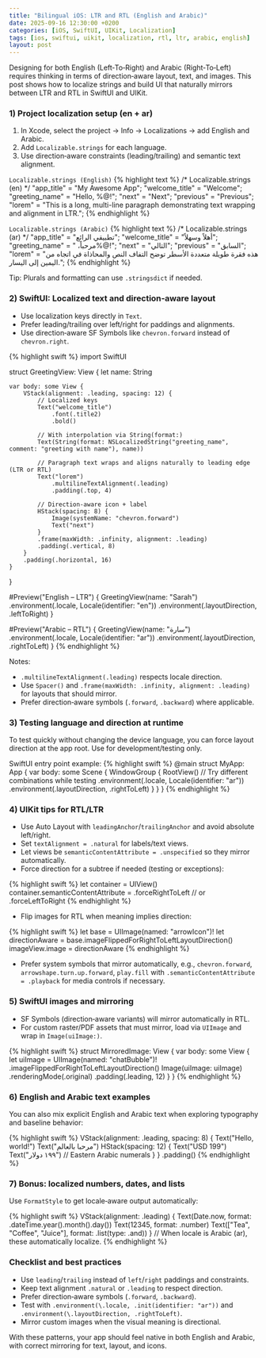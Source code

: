 ```yaml
---
title: "Bilingual iOS: LTR and RTL (English and Arabic)"
date: 2025-09-16 12:30:00 +0200
categories: [iOS, SwiftUI, UIKit, Localization]
tags: [ios, swiftui, uikit, localization, rtl, ltr, arabic, english]
layout: post
---
```


Designing for both English (Left‑To‑Right) and Arabic (Right‑To‑Left) requires thinking in terms of direction‑aware layout, text, and images. This post shows how to localize strings and build UI that naturally mirrors between LTR and RTL in SwiftUI and UIKit.

### 1) Project localization setup (en + ar)

1. In Xcode, select the project → Info → Localizations → add English and Arabic.
2. Add `Localizable.strings` for each language.
3. Use direction‑aware constraints (leading/trailing) and semantic text alignment.

`Localizable.strings (English)`
{% highlight text %}
/* Localizable.strings (en) */
"app_title" = "My Awesome App";
"welcome_title" = "Welcome";
"greeting_name" = "Hello, %@!";
"next" = "Next";
"previous" = "Previous";
"lorem" = "This is a long, multi-line paragraph demonstrating text wrapping and alignment in LTR.";
{% endhighlight %}

`Localizable.strings (Arabic)`
{% highlight text %}
/* Localizable.strings (ar) */
"app_title" = "تطبيقي الرائع";
"welcome_title" = "أهلاً وسهلاً";
"greeting_name" = "مرحباً، ‏%@!";
"next" = "التالي";
"previous" = "السابق";
"lorem" = "هذه فقرة طويلة متعددة الأسطر توضح التفاف النص والمحاذاة في اتجاه من اليمين إلى اليسار.";
{% endhighlight %}

Tip: Plurals and formatting can use `.stringsdict` if needed.

### 2) SwiftUI: Localized text and direction‑aware layout

- Use localization keys directly in `Text`.
- Prefer leading/trailing over left/right for paddings and alignments.
- Use direction‑aware SF Symbols like `chevron.forward` instead of `chevron.right`.

{% highlight swift %}
import SwiftUI

struct GreetingView: View {
    let name: String

    var body: some View {
        VStack(alignment: .leading, spacing: 12) {
            // Localized keys
            Text("welcome_title")
                .font(.title2)
                .bold()

            // With interpolation via String(format:)
            Text(String(format: NSLocalizedString("greeting_name", comment: "greeting with name"), name))

            // Paragraph text wraps and aligns naturally to leading edge (LTR or RTL)
            Text("lorem")
                .multilineTextAlignment(.leading)
                .padding(.top, 4)

            // Direction-aware icon + label
            HStack(spacing: 8) {
                Image(systemName: "chevron.forward")
                Text("next")
            }
            .frame(maxWidth: .infinity, alignment: .leading)
            .padding(.vertical, 8)
        }
        .padding(.horizontal, 16)
    }
}

#Preview("English – LTR") {
    GreetingView(name: "Sarah")
        .environment(\.locale, Locale(identifier: "en"))
        .environment(\.layoutDirection, .leftToRight)
}

#Preview("Arabic – RTL") {
    GreetingView(name: "سارة")
        .environment(\.locale, Locale(identifier: "ar"))
        .environment(\.layoutDirection, .rightToLeft)
}
{% endhighlight %}

Notes:
- `.multilineTextAlignment(.leading)` respects locale direction.
- Use `Spacer()` and `.frame(maxWidth: .infinity, alignment: .leading)` for layouts that should mirror.
- Prefer direction‑aware symbols (`.forward`, `.backward`) where applicable.

### 3) Testing language and direction at runtime

To test quickly without changing the device language, you can force layout direction at the app root. Use for development/testing only.

SwiftUI entry point example:
{% highlight swift %}
@main
struct MyApp: App {
    var body: some Scene {
        WindowGroup {
            RootView()
                // Try different combinations while testing
                .environment(\.locale, Locale(identifier: "ar"))
                .environment(\.layoutDirection, .rightToLeft)
        }
    }
}
{% endhighlight %}

### 4) UIKit tips for RTL/LTR

- Use Auto Layout with `leadingAnchor`/`trailingAnchor` and avoid absolute left/right.
- Set `textAlignment = .natural` for labels/text views.
- Let views be `semanticContentAttribute = .unspecified` so they mirror automatically.
- Force direction for a subtree if needed (testing or exceptions):

{% highlight swift %}
let container = UIView()
container.semanticContentAttribute = .forceRightToLeft // or .forceLeftToRight
{% endhighlight %}

- Flip images for RTL when meaning implies direction:

{% highlight swift %}
let base = UIImage(named: "arrowIcon")!
let directionAware = base.imageFlippedForRightToLeftLayoutDirection()
imageView.image = directionAware
{% endhighlight %}

- Prefer system symbols that mirror automatically, e.g., `chevron.forward`, `arrowshape.turn.up.forward`, `play.fill` with `.semanticContentAttribute = .playback` for media controls if necessary.

### 5) SwiftUI images and mirroring

- SF Symbols (direction‑aware variants) will mirror automatically in RTL.
- For custom raster/PDF assets that must mirror, load via `UIImage` and wrap in `Image(uiImage:)`.

{% highlight swift %}
struct MirroredImage: View {
    var body: some View {
        let uiImage = UIImage(named: "chatBubble")!
            .imageFlippedForRightToLeftLayoutDirection()
        Image(uiImage: uiImage)
            .renderingMode(.original)
            .padding(.leading, 12)
    }
}
{% endhighlight %}

### 6) English and Arabic text examples

You can also mix explicit English and Arabic text when exploring typography and baseline behavior:

{% highlight swift %}
VStack(alignment: .leading, spacing: 8) {
    Text("Hello, world!")
    Text("مرحبا بالعالم")
    HStack(spacing: 12) {
        Text("USD 199")
        Text("١٩٩ دولار") // Eastern Arabic numerals
    }
}
.padding()
{% endhighlight %}

### 7) Bonus: localized numbers, dates, and lists

Use `FormatStyle` to get locale‑aware output automatically:

{% highlight swift %}
VStack(alignment: .leading) {
    Text(Date.now, format: .dateTime.year().month().day())
    Text(12345, format: .number)
    Text(["Tea", "Coffee", "Juice"], format: .list(type: .and))
}
// When locale is Arabic (ar), these automatically localize.
{% endhighlight %}

### Checklist and best practices

- Use `leading`/`trailing` instead of `left`/`right` paddings and constraints.
- Keep text alignment `.natural` or `.leading` to respect direction.
- Prefer direction‑aware symbols (`.forward`, `.backward`).
- Test with `.environment(\.locale, .init(identifier: "ar"))` and `.environment(\.layoutDirection, .rightToLeft)`.
- Mirror custom images when the visual meaning is directional.

With these patterns, your app should feel native in both English and Arabic, with correct mirroring for text, layout, and icons.


